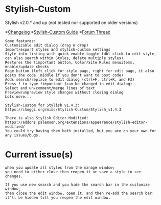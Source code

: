 # Stylish-Custom
Stylish v2.0.* and up (not tested nor supported on older versions)

*[Changelog](https://choggi.org/misc/Stylish-Custom/change.log)
*[Stylish-Custom Guide](https://choggi.org/wiki/stylish-custom)
*[Forum Thread](https://forum.userstyles.org/discussion/2799/stylish-custom#latest)

```
Some features:
Customizable edit dialog (drag n drop)
Import/export styles and stylish-custom settings
Style info listing with quick enable toggle (dbl-click to edit style, can also search within Styles, delete multiple styles)
Restores the !important button, Color/Site Rules menuitems, enable/update checks
Page button (left click for style page, right for edit page, it also posts the code. middle if you don't want to post code)
Adds search/replace to edit dialog (ctrl+F, ctrl+R, and F3)
Press ! to type !important (can be changed in edit dialog)
Select and un/comment/merge lines of text
Preview/unpreview style changes without closing dialog
Lots more...
```

```
Stylish-Custom for Stylish v1.4.3:
https://choggi.org/misc/Stylish-Custom/Stylish_v1.4.3

There is also Stylish Editor Modified:
https://addons.palemoon.org/extensions/appearance/stylish-editor-modified/
You could try having them both installed, but you are on your own for any issues/bugs.
```
# Current issue(s)

```
when you update all styles from the manage window;
you need to either close then reopen it or save a style to see changes.

If you use new search and you hide the search bar in the customize window,
then close the edit window, open it, and then re-add the search bar:
it'll be hidden till you reopen the edit window.
```
